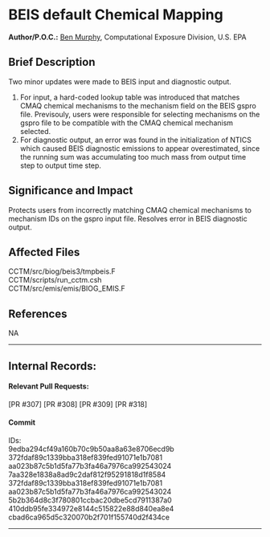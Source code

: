 # BEIS default Chemical Mapping 

**Author/P.O.C.:** [Ben Murphy](mailto:murphy.ben@epa.gov), Computational Exposure Division, U.S. EPA

## Brief Description
Two minor updates were made to BEIS input and diagnostic output. 
1) For input, a hard-coded lookup table was introduced that matches CMAQ chemical mechanisms to 
the mechanism field on the BEIS gspro file. Previsouly, users were responsible for selecting 
mechanisms on the gspro file to be compatible with the CMAQ chemical mechanism selected.
2) For diagnostic output, an error was found in the initialization of NTICS which caused BEIS 
diagnostic emissions to appear overestimated, since the running sum was accumulating too much
mass from output time step to output time step.

## Significance and Impact  
Protects users from incorrectly matching CMAQ chemical mechanisms to mechanism IDs on the gspro 
input file. Resolves error in BEIS diagnostic output.

## Affected Files
CCTM/src/biog/beis3/tmpbeis.F  
CCTM/scripts/run_cctm.csh  
CCTM/src/emis/emis/BIOG_EMIS.F  

## References
NA           

-----
## Internal Records:
#### Relevant Pull Requests:
[PR #307]
[PR #308]
[PR #309]
[PR #318]

#### Commit 
IDs:                        
9edba294cf49a160b70c9b50aa8a63e8706ecd9b  
372fdaf89c1339bba318ef839fed91071e1b7081  
aa023b87c5b1d5fa77b3fa46a7976ca992543024  
7aa328e1838a8ad9c2daf812f95291818d1f8584  
372fdaf89c1339bba318ef839fed91071e1b7081  
aa023b87c5b1d5fa77b3fa46a7976ca992543024  
5b2b364d8c3f780801ccbac20dbe5cd7911387a0  
410ddb95fe334972e8144c515822e88d840ea8e4  
cbad6ca965d5c320070b2f701f155740d2f434ce  

-----

